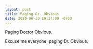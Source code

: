 ```yaml
---
layout: post
title: Paging Dr. Obvious
date: 2020-06-30 19:24:00 -0700
---
```


Paging Doctor Obvious.

Excuse me everyone, paging Dr. Obvious.


